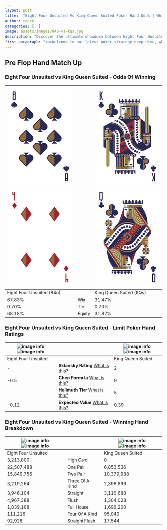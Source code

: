 ```yaml
---
layout: post
title:  "Eight Four Unsuited Vs King Queen Suited Poker Hand Odds | Which Is The Better Hand In Poker? A Complete Guide"
author: reece
categories: [  ]
image: assets/images/84o-vs-kqs.jpg
description: "Discover the ultimate showdown between Eight Four Unsuited and King Queen Suited in poker! Uncover the odds, strategies, and scenarios where one hand triumphs over the other. Get ready to up your poker game with this thrilling analysis."
first_paragraph: "<p>Welcome to our latest poker strategy deep dive, where we're pitting two distinct hands against each other in a high-stakes showdown: Eight Four Unsuited vs King Queen Suited.</p><p>In the dynamic world of poker, every decision counts, and knowing which hand holds the upper hand is key to your success at the table.</p><p>In this article, we'll dissect these two hands, explore the scenarios where one dominates the other, and equip you with the knowledge to make strategic choices that can tip the odds in your favor.</p><p>Get ready to unravel the intriguing dynamics of these poker hands and elevate your game to new heights.</p>"
---
```




[comment]: # (sp0)

## Pre Flop Hand Match Up

<div class="table hand-ratings" markdown="1"> 



### Eight Four Unsuited vs King Queen Suited - Odds Of Winning


    
| ![image info](assets/images/hand1/8.png) ![image info](assets/images/hand1/4o.png) |  | ![image info](assets/images/hand2/k.png) ![image info](assets/images/hand2/q.png) |
| -------- | -------- | -------- |
| Eight Four Unsuited (84o) |  | King Queen Suited (KQs) |
| 67.83% | Win | 31.47% |
| 0.70% | Tie | 0.70% |
| 68.18% | Equity | 31.82% |




[comment]: # (sp1)



### Eight Four Unsuited vs King Queen Suited - Limit Poker Hand Ratings


    
| ![image info](https://www.riverpairs.com/assets/images/hand1/8.png) ![image info](https://www.riverpairs.com/assets/images/hand1/4o.png) |  | ![image info](https://www.riverpairs.com/assets/images/hand2/k.png) ![image info](https://www.riverpairs.com/assets/images/hand2/q.png) |
| -------- | -------- | -------- |
| Eight Four Unsuited |  | King Queen Suited |
| - | **Sklansky Rating** [What is this?](/sklansky-rating-explained) | 2 |
| -0.5 | **Chen Formula** [What is this?](/chen-formula-explained) | 9 |
| - | **Hellmuth Tier** [What is this?](/Hellmuth-tier-explained) | 5 |
| -0.12 | **Expected Value** [What is this?](/expected-value-explained) | 0.39 |




[comment]: # (sp2)



### Eight Four Unsuited vs King Queen Suited - Winning Hand Breakdown


    
| ![image info](https://www.riverpairs.com/assets/images/hand1/8.png) ![image info](https://www.riverpairs.com/assets/images/hand1/4o.png) |  | ![image info](https://www.riverpairs.com/assets/images/hand2/k.png) ![image info](https://www.riverpairs.com/assets/images/hand2/q.png) |
| -------- | -------- | -------- |
| Eight Four Unsuited |  | King Queen Suited |
| 3,213,000 | High Card | 0 |
| 22,507,488 | One Pair | 6,853,536 |
| 15,849,756 | Two Pair | 10,379,988 |
| 3,219,264 | Three Of A Kind | 2,398,896 |
| 3,946,104 | Straight | 3,119,688 |
| 4,967,388 | Flush | 1,304,028 |
| 1,839,168 | Full House | 1,699,200 |
| 111,216 | Four Of A Kind | 95,040 |
| 92,928 | Straight Flush | 17,544 |




[comment]: # (sp3)



</div>

[comment]: # (sp4)



[comment]: # (sp5)

